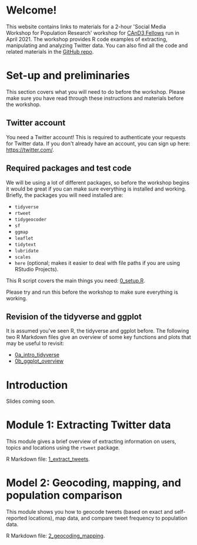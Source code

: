 # Welcome!

This website contains links to materials for a 2-hour 'Social Media Workshop for Population Research' workshop for [CAnD3 Fellows](https://www.mcgill.ca/cand3/) run in April 2021. The workshop provides R code examples of extracting, manipulating and analyzing Twitter data. You can also find all the code and related materials in the [GitHub repo](https://github.com/MJAlexander/social_media_workshop). 

# Set-up and preliminaries

This section covers what you will need to do before the workshop. Please make sure you have read through these instructions and materials before the workshop. 

## Twitter account

You need a Twitter account! This is required to authenticate your requests for Twitter data. If you don't already have an account, you can sign up here: https://twitter.com/.

## Required packages and test code

We will be using a lot of different packages, so before the workshop begins it would be great if you can make sure everything is installed and working. Briefly, the packages you will need installed are: 

- `tidyverse`
- `rtweet`
- `tidygeocoder`
- `sf`
- `ggmap`
- `leaflet`
- `tidytext`
- `lubridate`
- `scales`
- `here` (optional; makes it easier to deal with file paths if you are using RStudio Projects).

This R script covers the main things you need: [0_setup.R](https://github.com/MJAlexander/social_media_workshop/blob/main/code/0_setup.R).

Please try and run this before the workshop to make sure everything is working. 

## Revision of the tidyverse and ggplot

It is assumed you've seen R, the tidyverse and ggplot before. The following two R Markdown files give an overview of some key functions and plots that may be useful to revisit:

- [0a_intro_tidyverse](https://github.com/MJAlexander/social_media_workshop/blob/main/rmd/0a_intro_tidyverse.Rmd)
- [0b_ggplot_overview](https://github.com/MJAlexander/social_media_workshop/blob/main/rmd/0b_ggplot_overview.Rmd)

# Introduction

Slides coming soon. 

# Module 1: Extracting Twitter data

This module gives a brief overview of extracting information on users, topics and locations using the `rtweet` package. 

R Markdown file: [1_extract_tweets](https://github.com/MJAlexander/social_media_workshop/blob/main/rmd/1_extract_tweets.Rmd).

# Model 2: Geocoding, mapping, and population comparison

This module shows you how to geocode tweets (based on exact and self-reported locations), map data, and compare tweet frequency to population data. 

R Markdown file: [2_geocoding_mapping](https://github.com/MJAlexander/social_media_workshop/blob/main/rmd/2_geocoding_mapping.Rmd).

